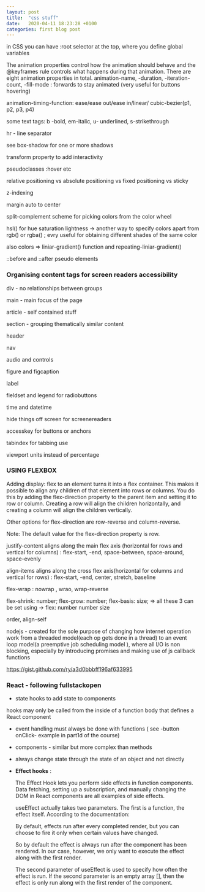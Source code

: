 ```yaml
---
layout: post
title:  "css stuff"
date:   2020-04-11 18:23:28 +0100
categories: first blog post
---
```


in CSS you can have :root selector at the top, where you define global variables

The animation properties control how the animation should behave and the @keyframes rule controls what happens during that animation. There are eight animation properties in total.
animation-name, -duration, -iteration-count, -fill-mode : forwards to stay animated (very useful for buttons hovering)

animation-timing-function: ease/ease out/ease in/linear/ cubic-bezier(p1, p2, p3, p4)

some text tags: b -bold, em-italic, u- underlined, s-strikethrough

hr - line separator

see box-shadow for one or more shadows

transform property to add interactivity

pseudoclasses :hover etc

relative positioning vs absolute positioning vs fixed positioning vs sticky

z-indexing

margin auto to center

split-complement scheme for picking colors from the color wheel

hsl() for hue saturation lightness -> another way to specify colors apart from rgb() or rgba() ; evry useful for obtaining different shades of the same color

also colors => liniar-gradient() function and repeating-liniar-gradient()

::before and ::after pseudo elements

### Organising content tags for screen readers accessibility

div - no relationships between groups

main - main focus of the page

article - self contained stuff

section - grouping thematically similar content

header

nav

audio and controls

figure and figcaption

label

fieldset and legend for radiobuttons

time and datetime

hide things off screen for screenereaders

accesskey for buttons or anchors

tabindex for tabbing use


viewport units instead of percentage




### USING FLEXBOX

Adding display: flex to an element turns it into a flex container. This makes it possible to align any children of that element into rows or columns. You do this by adding the flex-direction property to the parent item and setting it to row or column. Creating a row will align the children horizontally, and creating a column will align the children vertically.

Other options for flex-direction are row-reverse and column-reverse.

Note: The default value for the flex-direction property is row.

justify-content aligns along the main flex axis (horizontal for rows and vertical for columns) : flex-start, -end, space-between, space-around, space-evenly

align-items aligns along the cross flex axis(horizontal for columns and vertical for rows) : flex-start, -end, center, stretch, baseline


flex-wrap  : nowrap , wrao, wrap-reverse

flex-shrink: number;  flex-grow: number; flex-basis: size;   => all these 3 can be set using -> flex: number number size

order, align-self


nodejs - created for the sole purpose of changing how internet operation work from a threaded model(each op gets done in a thread) to an event loop model(a preemptive job scheduling model ), where all I/O is non blocking, especially by introducing promises and making use of js callback functions

https://gist.github.com/ry/a3d0bbbff196af633995

### React - following fullstackopen 

- state hooks to add state to components

 hooks may only be called from the inside of a function body that defines a React component

- event handling must always be done with functions ( see -button onClick- example in part1d of the course)

- components - similar but more complex than methods

- always change state through the state of an object and not directly

- <b>Effect hooks</b> : 

    The Effect Hook lets you perform side effects in function components. Data fetching, setting up a subscription, and manually changing the DOM in React components are all examples of side effects.

    useEffect actually takes two parameters. The first is a function, the effect itself. According to the documentation:

    By default, effects run after every completed render, but you can choose to fire it only when certain values have changed.

    So by default the effect is always run after the component has been rendered. In our case, however, we only want to execute the effect along with the first render.

    The second parameter of useEffect is used to specify how often the effect is run. If the second parameter is an empty array [], then the effect is only run along with the first render of the component.
